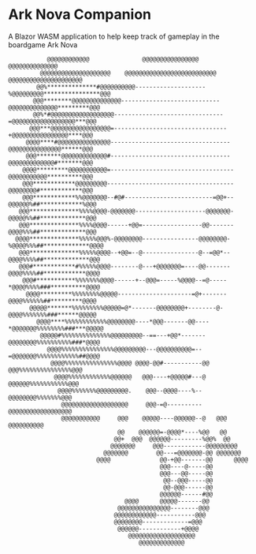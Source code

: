 # Ark Nova Companion
A Blazor WASM application to help keep track of gameplay in the boardgame Ark Nova
                                                                                   
               @@@@@@@@@@@@               @@@@@@@@@@@@@@@@              @@@@@@@@@@@@@@              
             @@@@@@@@@@@@@@@@@@@@    @@@@@@@@@@@@@@@@@@@@@@@@@@    @@@@@@@@@@@@@@@@@@@@@            
            @@%**************#@@@@@@@@@@--------------------%@@@@@@@@@****************@@@           
           @@@********@@@@@@@@@@@@@@----------------------------@@@@@@@@@@@@@@*********@@@          
           @@%*#@@@@@@@@@@@@@@@@@@-------------------------------=@@@@@@@@@@@@@@@@@@***@@@          
          @@@***@@@@@@@@@@@@@@@@@=--------------------------------+@@@@@@@@@@@@@@@@****@@@          
         @@@@****#@@@@@@@@@@@@@@@----------------------------------@@@@@@@@@@@@@@@******@@@         
         @@@*******@@@@@@@@@@@@@#----------------------------------@@@@@@@@@@@@@#*******@@@         
        @@@@*********@@@@@@@@@@@=-----------------------------------@@@@@@@@@@@**********@@@        
        @@@************@@@@@@@@@------------------------------------@@@@@@@@#************@@@        
        @@@************%%@@@@@@@--#@#-------------------------=@@+--@@@@@@%##************%@@@       
       @@@**************%%%%@@@@-@@@@@@@--------------------@@@@@@@-@@@@@%%##*************@@@       
       @@@**************%%%%@@@@------+@@=-----------------@@-------@@@@%%%##*************@@@       
      @@@@**************%%%%%@@@%-@@@@@@@@----------------@@@@@@@@-%@@@@%%%##*************@@@@      
       @@@**************%%%%%@@@@--+@@=--@----------------@--=@@*--@@@@%%%%##*************@@@       
       @@@#************#%%%%%@@@@--------@---+@@@@@@@=----@@-------@@@@%%%%##************@@@@       
        @@@#***********%%%%%%%@@@@------+--@@@=-----%@@@@--=@-----*@@@@%%%%###**********@@@@        
         @@@@*********%%%%%%%%@@@@@---------------------=@+-------@@@@%%%%%%##*********@@@@         
          @@@@@*******%%%%%%%%%@@@@@=@*-------@@@@@@@@+--------@-@@@@%%%%%%%###******@@@@@          
            @@@@****%%%%%%%%%%%%@@@@@@@@----*@@@-------@@----*@@@@@@@%%%%%%%%###***@@@@@            
             @@@@@#%%%%%%%%%%%%%%@@@@@@@@@--==---+@@*-------@@@@@@@@%%%%%%%%%%###*@@@@              
               @@@@%%%%%%%%%%%%%%%@@@@@@@@@---@@@@@@@@@@=--=@@@@@@@%%%%%%%%%%%%##@@@@               
                @@@@%%%%%%%%%%%%%%%@@@@ @@@@-@@#-----------@@ @@@%%%%%%%%%%%%%%%@@@                 
                 @@@@%%%%%%%%%%%%@@@@@@   @@@----+@@@@@#---@  @@@@@@%%%%%%%%%%%@@@                  
                  @@@@%%%%%%%@@@@@@@@@.    @@@--@@@@----%--    @@@@@@@@%%%%%%%@@@                   
                   @@@@@@@@@@@@@@@@@@@     @@@-=@----------    @@@@@@@@@@@@@@@@@@                   
                   @@@@@@@@@@@     @@@    @@@@@----@@@@@@--@   @@@    @@@@@@@@@@                    
                                   @@    @@@@@@=-@@@@*----%@@   @@                                  
                                  @@+  @@@  @@@@@@---------%@@%  @@                                 
                                 @@@@@@@     @@@------------@@@@@@@@@                               
                               @@@@@@@        @@---=@@@@@@@-@@ @@@@@@@                              
                             @@@@              @@-+@@-------@@      @@@@                            
                                               @@@----@-----@@                                      
                                               @@@---@@-----@@                                      
                                                @@--@@@-----@@                                      
                                                @@-@@@------@@                                      
                                               @@@@@@------#@@                                      
                                     @@@@      @@@@@-------@@                                       
                                   @@@@@@@@@@@@@@@--------@@@                                       
                                  @@@@@@@@@@@@-----------@@@                                        
                                  @@@@@@@@-------------=@@@                                         
                                   @@@@@@------------+@@@@                                          
                                      @@@@@@@@@@@@@@@@@@@                                           
                                         @@@@@@@@@@@@@                                              
